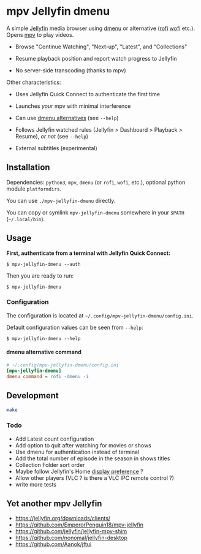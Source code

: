# mpv Jellyfin dmenu

A simple [Jellyfin] media browser using [dmenu] or alternative ([rofi] [wofi]
etc.). Opens [mpv] to play videos.

- Browse "Continue Watching", "Next-up", "Latest", and "Collections"

- Resume playback position and report watch progress to Jellyfin

- No server-side transcoding (thanks to mpv)

Other characteristics:

- Uses Jellyfin Quick Connect to authenticate the first time

- Launches *your* mpv with minimal interference

- Can use [dmenu alternatives][alt] (see `--help`)

- Follows Jellyfin watched rules (Jellyfin > Dashboard > Playback > Resume), *or not* (see `--help`)

- External subtitles (experimental)

[Jellyfin]: https://jellyfin.org/
[mpv]: https://mpv.io/
[dmenu]: https://tools.suckless.org/dmenu
[rofi]: https://davatorium.github.io/rofi
[wofi]: https://hg.sr.ht/~scoopta/wofi
[alt]: #dmenu-alternative-command

## Installation

Dependencies: `python3`, `mpv`, `dmenu` (or `rofi`, `wofi`, etc.), optional python module
`platformdirs`.

You can use `./mpv-jellyfin-dmenu` directly.

You can copy or symlink `mpv-jellyfin-dmenu` somewhere in your `$PATH` (`~/.local/bin`).

## Usage

**First, authenticate from a terminal with Jellyfin Quick Connect:**

```console
$ mpv-jellyfin-dmenu --auth
```

Then you are ready to run:

```console
$ mpv-jellyfin-dmenu
```

### Configuration

The configuration is located at `~/.config/mpv-jellyfin-dmenu/config.ini`.

Default configuration values can be seen from `--help`:

```console
$ mpv-jellyfin-dmenu --help
```

#### dmenu alternative command

```ini
# ~/.config/mpv-jellyfin-dmenu/config.ini
[mpv-jellyfin-dmenu]
dmenu_command = rofi -dmenu -i
```

## Development

```sh
make
```

### Todo

- Add Latest count configuration
- Add option to quit after watching for movies or shows
- Use dmenu for authentication instead of terminal
- Add the total number of episode in the season in shows titles
- Collection Folder sort order
- Maybe follow Jellyfin's Home [display preference](https://api.jellyfin.org/#tag/DisplayPreferences) ?
- Allow other players (VLC ? is there a VLC IPC remote control ?)
- write more tests

## Yet another mpv Jellyfin

- https://jellyfin.org/downloads/clients/
- https://github.com/EmperorPenguin18/mpv-jellyfin
- https://github.com/jellyfin/jellyfin-mpv-shim
- https://github.com/nonomal/jellyfin-desktop
- https://github.com/Aanok/jftui
